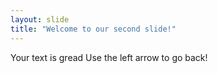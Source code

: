 ```yaml
---
layout: slide
title: "Welcome to our second slide!"
---
```

Your text is gread
Use the left arrow to go back!
